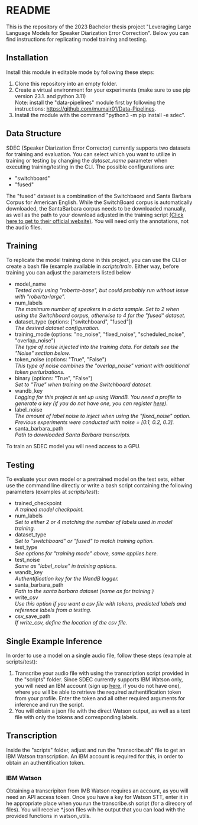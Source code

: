 # README

This is the repository of the 2023 Bachelor thesis project "Leveraging Large Language Models for
Speaker Diarization Error Correction". Below you can find instructions for replicating model training and testing.

## Installation

Install this module in editable mode by following these steps:

1. Clone this repository into an empty folder.
2. Create a virtual environment for your experiments (make sure to use pip version 23.1. and python 3.11)\
Note: install the "data-pipelines" module first by following the instructions: https://github.com/mumair01/Data-Pipelines.
3. Install the module with the command "python3 -m pip install -e sdec".

## Data Structure

SDEC (Speaker Diarization Error Corrector) currently supports two datasets for training and evaluation. You can select which you want to utilize in training or testing by changing the *dataset_name* parameter when executing training/testing in the CLI. The possible configurations are:

- "switchboard"
- "fused"

The "fused" dataset is a combination of the Switchbaord and Santa Barbara Corpus for American English. While the SwitchBoard corpus is automatically downloaded, the SantaBarbara corpus needs to be downloaded manually, as well as the path to your download adjusted in the training script [(Click here to get to their official website)](https://www.linguistics.ucsb.edu/research/santa-barbara-corpus). You will need only the annotations, not the audio files.

## Training

To replicate the model training done in this project, you can use the CLI or create a bash file (example available in *scripts/train*. Either way, before training you can adjust the parameters listed below

- model_name \
*Tested only using "roberta-base", but could probably run without issue with "roberta-large".*
- num_labels \
*The maximum number of speakers in a data sample. Set to 2 when using the Switchboard corpus, otherwise to 4 for the "fused" dataset.*
- dataset_type (options: ["switchboard", "fused"]) \
*The desired dataset configuration.*
- training_mode (options: "no_noise", "fixed_noise", "scheduled_noise", "overlap_noise") \
*The type of noise injected into the training data. For details see the "Noise" section below.*
- token_noise (options: "True", "False") \
*This type of noise combines the "overlap_noise" variant with additional token perturbations.*
- binary (options: "True", "False") \
*Set to "True" when training on the Switchboard dataset.*
- wandb_key \
*Logging for this project is set up using WandB. You need a profile to generate a key (if you do not have one, you can register [here](https://wandb.ai/site))*.
- label_noise \
*The amount of label noise to inject when using the "fixed_noise" option. Previous experiments were conducted with noise = [0.1, 0.2, 0.3].*
- santa_barbara_path \
*Path to downloaded Santa Barbara transcripts.*

To train an SDEC model you will need access to a GPU.

## Testing

To evaluate your own model or a pretrained model on the test sets, either use the command line directly or write a bash script containing the following parameters (examples at *scripts/test*):

- trained_checkpoint \
*A trained model checkpoint.*
- num_labels \
*Set to either 2 or 4 matching the number of labels used in model training.*
- dataset_type \
*Set to "switchboard" or "fused" to match training option.*
- test_type \
*See options for "training mode" above, same applies here.*
- test_noise \
*Same as "label_noise" in training options.*
- wandb_key \
*Authentification key for the WandB logger.*
- santa_barbara_path \
*Path to the santa barbara dataset (same as for training.)*
- write_csv \
*Use this option if you want a csv file with tokens, predicted labels and reference labels from a testing.*
- csv_save_path \
*If write_csv, define the location of the csv file.*

## Single Example Inference

In order to use a model on a single audio file, follow these steps (example at scripts/test):

1. Transcribe your audio file with using the transcription script provided in the "scripts" folder. Since SDEC currently supports IBM Watson only, you will need an IBM account (sign up [here](https://cloud.ibm.com/registration?target=%2Fdocs%2Fspeech-to-text%3Ftopic%3Dspeech-to-text-models-ng), if you do not have one), where you will be able to retrieve the required authentification token from your profile. Enter the token and all other required arguments for inference and run the script.
2. You will obtain a json file with the direct Watson output, as well as a text file with only the tokens and corresponding labels.

## Transcription

Inside the "scripts" folder, adjust and run the "transcribe.sh" file to get an IBM Watson transcription. An IBM account is required for this, in order to obtain an authentification token.

### IBM Watson

Obtaining a transcripiton from IMB Watson requires an account, as you will need an API access token. Once you have a key for Watson STT, enter it in he appropriate place when you run the
transcribe.sh script (for a direcory of files). You will receive *.json files wih he output that you can load with the provided functions in watson_utils.
